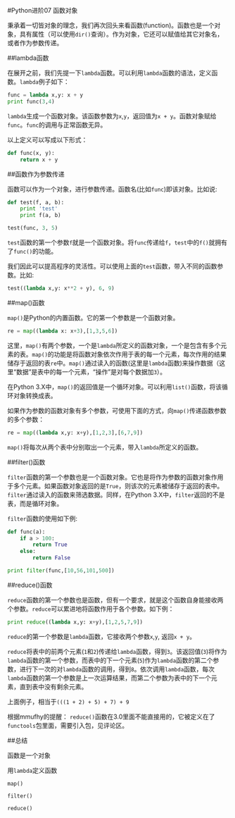 #Python进阶07 函数对象



 

秉承着一切皆对象的理念，我们再次回头来看函数(function)。函数也是一个对象，具有属性（可以使用`dir()`查询）。作为对象，它还可以赋值给其它对象名，或者作为参数传递。

 

##lambda函数

在展开之前，我们先提一下`lambda`函数。可以利用`lambda`函数的语法，定义函数。`lambda`例子如下：
```python
func = lambda x,y: x + y
print func(3,4)
```
`lambda`生成一个函数对象。该函数参数为`x`,`y`，返回值为`x + y`。函数对象赋给`func`。`func`的调用与正常函数无异。

 

以上定义可以写成以下形式：
```python
def func(x, y):
    return x + y
```

##函数作为参数传递

函数可以作为一个对象，进行参数传递。函数名(比如`func`)即该对象。比如说:
```python
def test(f, a, b):
    print 'test'
    print f(a, b)

test(func, 3, 5)
```
`test`函数的第一个参数`f`就是一个函数对象。将`func`传递给`f`，`test`中的`f()`就拥有了`func()`的功能。

 

我们因此可以提高程序的灵活性。可以使用上面的`test`函数，带入不同的函数参数。比如:
```python
test((lambda x,y: x**2 + y), 6, 9)
``` 

##map()函数

`map()`是Python的内置函数。它的第一个参数是一个函数对象。
```python
re = map((lambda x: x+3),[1,3,5,6])
```
这里，`map()`有两个参数，一个是`lambda`所定义的函数对象，一个是包含有多个元素的表。`map()`的功能是将函数对象依次作用于表的每一个元素，每次作用的结果储存于返回的表`re`中。`map()`通过读入的函数(这里是`lambda`函数)来操作数据（这里“数据”是表中的每一个元素，“操作”是对每个数据加`3`）。

在Python 3.X中，`map()`的返回值是一个循环对象。可以利用`list()`函数，将该循环对象转换成表。

 

如果作为参数的函数对象有多个参数，可使用下面的方式，向`map()`传递函数参数的多个参数：
```python
re = map((lambda x,y: x+y),[1,2,3],[6,7,9])
```
`map()`将每次从两个表中分别取出一个元素，带入`lambda`所定义的函数。

 

##filter()函数

`filter`函数的第一个参数也是一个函数对象。它也是将作为参数的函数对象作用于多个元素。如果函数对象返回的是`True`，则该次的元素被储存于返回的表中。`filter`通过读入的函数来筛选数据。同样，在Python 3.X中，`filter`返回的不是表，而是循环对象。

 

`filter`函数的使用如下例:

```python
def func(a):
    if a > 100:
        return True
    else:
        return False

print filter(func,[10,56,101,500])
```
 

##reduce()函数

`reduce`函数的第一个参数也是函数，但有一个要求，就是这个函数自身能接收两个参数。`reduce`可以累进地将函数作用于各个参数。如下例：
```python
print reduce((lambda x,y: x+y),[1,2,5,7,9])
```
`reduce`的第一个参数是`lambda`函数，它接收两个参数`x`,`y`, 返回`x + y`。

`reduce`将表中的前两个元素(`1`和`2`)传递给`lambda`函数，得到`3`。该返回值(`3`)将作为`lambda`函数的第一个参数，而表中的下一个元素(`5`)作为`lambda`函数的第二个参数，进行下一次的对`lambda`函数的调用，得到`8`。依次调用`lambda`函数，每次`lambda`函数的第一个参数是上一次运算结果，而第二个参数为表中的下一个元素，直到表中没有剩余元素。

上面例子，相当于`(((1 + 2) + 5) + 7) + 9`

 

根据mmufhy的提醒： `reduce()`函数在3.0里面不能直接用的，它被定义在了`functools`包里面，需要引入包，见评论区。

 

##总结

函数是一个对象

用`lambda`定义函数

`map()`

`filter()`

`reduce()`
